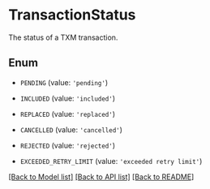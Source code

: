 # TransactionStatus

The status of a TXM transaction.

## Enum

* `PENDING` (value: `'pending'`)

* `INCLUDED` (value: `'included'`)

* `REPLACED` (value: `'replaced'`)

* `CANCELLED` (value: `'cancelled'`)

* `REJECTED` (value: `'rejected'`)

* `EXCEEDED_RETRY_LIMIT` (value: `'exceeded retry limit'`)

[[Back to Model list]](../README.md#documentation-for-models) [[Back to API list]](../README.md#documentation-for-api-endpoints) [[Back to README]](../README.md)


